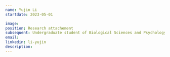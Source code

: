 ```yaml
---
name: Yujin Li
startdate: 2023-05-01

image:
position: Research attachement
subsequent: Undergraduate student of Biological Sciences and Psychology at NTU
email: 
linkedin: li-yujin
description:  
---
```


